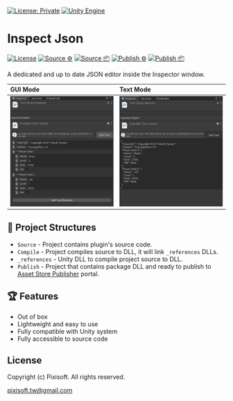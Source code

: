 [![License: Private](https://img.shields.io/badge/License-Private-green.svg)](https://github.com/Pixisoft/Inspect_Json/blob/master/COPYING)
[![Unity Engine](https://img.shields.io/badge/unity-2021.2.0f1-black.svg?style=flat&logo=unity&cacheSeconds=2592000)](https://unity3d.com/get-unity/download/archive)

# Inspect Json

[![License](https://github.com/Pixisoft/Inspect_Json/actions/workflows/license.yml/badge.svg)](https://github.com/Pixisoft/Inspect_Json/actions/workflows/license.yml)
[![Source ⚙️](https://github.com/Pixisoft/Inspect_Json/actions/workflows/source_build.yml/badge.svg)](https://github.com/Pixisoft/Inspect_Json/actions/workflows/source_build.yml)
[![Source 📦](https://github.com/Pixisoft/Inspect_Json/actions/workflows/source_package.yml/badge.svg)](https://github.com/Pixisoft/Inspect_Json/actions/workflows/source_package.yml)
[![Publish ⚙️](https://github.com/Pixisoft/Inspect_Json/actions/workflows/publish_build.yml/badge.svg)](https://github.com/Pixisoft/Inspect_Json/actions/workflows/publish_build.yml)
[![Publish 📦](https://github.com/Pixisoft/Inspect_Json/actions/workflows/publish_package.yml/badge.svg)](https://github.com/Pixisoft/Inspect_Json/actions/workflows/publish_package.yml)

A dedicated and up to date JSON editor inside the Inspector window.

| GUI Mode                       | Text Mode                      |
|:-------------------------------|:-------------------------------|
| <img src="./etc/demo_1.png" /> | <img src="./etc/demo_2.png" /> |

## 📁 Project Structures

* `Source` - Project contains plugin's source code.
* `Compile` - Project compiles source to DLL, it will link `_references` DLLs.
* `_references` - Unity DLL to compile project source to DLL.
* `Publish` - Project that contains package DLL and ready to publish to [Asset Store Publisher](https://publisher.assetstore.unity3d.com/info.html?_gl=1*1fwg1ij*_ga*MTg0NjU4MTc4NC4xNjAwMzQ5NzM3*_ga_1S78EFL1W5*MTYyNDI3MzU4Ni40Ni4wLjE2MjQyNzM1ODYuNjA.&_ga=2.77544981.1416380940.1624186429-1846581784.1600349737) portal.

## 🏆 Features

* Out of box
* Lightweight and easy to use
* Fully compatible with Unity system
* Fully accessible to source code

## License

Copyright (c) Pixisoft. All rights reserved.

pixisoft.tw@gmail.com

